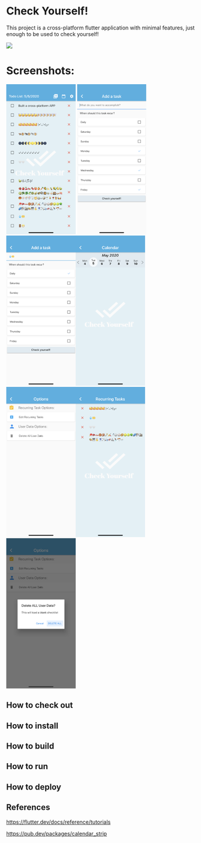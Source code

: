 # Check Yourself!
  This project is a cross-platform flutter application with minimal features, just enough to be used to check yourself!

<img src="/assets/images/icon-636×670-android.png" height="300px"/> <br>

# Screenshots:
<img src="/assets/screenshots/IMG_2912.PNG" height="400px"/> <img src="/assets/screenshots/IMG_2915.PNG" height="400px"/>
<img src="/assets/screenshots/IMG_2916.PNG" height="400px"/><img src="/assets/screenshots/IMG_2917.PNG" height="400px"/>
<img src="/assets/screenshots/IMG_2918.PNG" height="400px"/><img src="/assets/screenshots/IMG_2919.PNG" height="400px"/>
<img src="/assets/screenshots/IMG_2920.PNG" height="400px"/>

## How to check out

## How to install

## How to build

## How to run 

## How to deploy


## References
https://flutter.dev/docs/reference/tutorials

https://pub.dev/packages/calendar_strip

